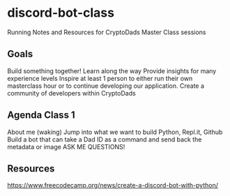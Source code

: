 # discord-bot-class
Running Notes and Resources for CryptoDads Master Class sessions

## Goals
Build something together!
Learn along the way
Provide insights for many experience levels
Inspire at least 1 person to either run their own masterclass hour or to continue developing our application.
Create a community of developers within CryptoDads

## Agenda Class 1
About me (waking)
Jump into what we want to build
Python, Repl.it, Github
Build a bot that can take a Dad ID as a command and send back the metadata or image
ASK ME QUESTIONS!

## Resources
https://www.freecodecamp.org/news/create-a-discord-bot-with-python/
